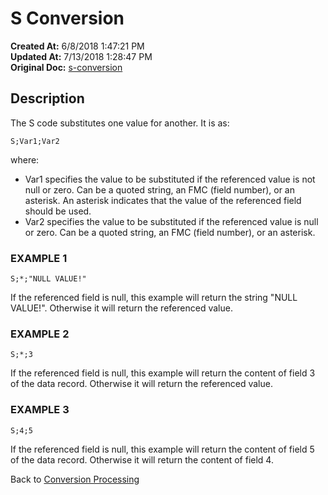 # S Conversion

**Created At:** 6/8/2018 1:47:21 PM  
**Updated At:** 7/13/2018 1:28:47 PM  
**Original Doc:** [s-conversion](https://docs.jbase.com/46351-conversion-processing/s-conversion)  


## Description 

The S code substitutes one value for another. It is as:

```
S;Var1;Var2
```

where:

- Var1 specifies the value to be substituted if the referenced value is not null or zero. Can be a quoted string, an FMC (field number), or an asterisk. An asterisk indicates that the value of the referenced field should be used.
- Var2 specifies the value to be substituted if the referenced value is null or zero. Can be a quoted string, an FMC (field number), or an asterisk.




### EXAMPLE 1

```
S;*;"NULL VALUE!"
```

If the referenced field is null, this example will return the string "NULL VALUE!". Otherwise it will return the referenced value.



### EXAMPLE 2

```
S;*;3
```

If the referenced field is null, this example will return the content of field 3 of the data record. Otherwise it will return the referenced value.



### EXAMPLE 3

```
S;4;5
```

If the referenced field is null, this example will return the content of field 5 of the data record. Otherwise it will return the content of field 4.



Back to [Conversion Processing](./../conversion-processing)
